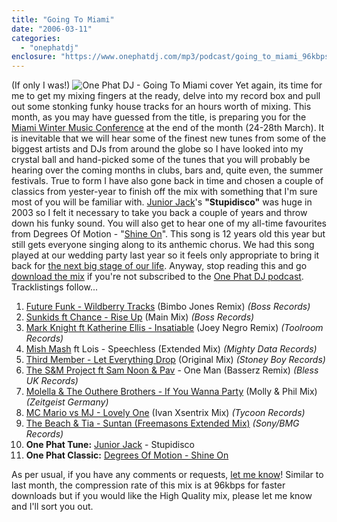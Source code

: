 ```yaml
---
title: "Going To Miami"
date: "2006-03-11"
categories: 
  - "onephatdj"
enclosure: "https://www.onephatdj.com/mp3/podcast/going_to_miami_96kbps.mp3 49504256 audio/mpeg "
---
```


(If only I was!) ![One Phat DJ - Going To Miami cover](images/going_to_miami_cover_300px.jpg) Yet again, its time for me to get my mixing fingers at the ready, delve into my record box and pull out some stonking funky house tracks for an hours worth of mixing. This month, as you may have guessed from the title, is preparing you for the [Miami Winter Music Conference](https://www.wintermusicconference.com/) at the end of the month (24-28th March). It is inevitable that we will hear some of the finest new tunes from some of the biggest artists and DJs from around the globe so I have looked into my crystal ball and hand-picked some of the tunes that you will probably be hearing over the coming months in clubs, bars and, quite even, the summer festivals. True to form I have also gone back in time and chosen a couple of classics from yester-year to finish off the mix with something that I'm sure most of you will be familiar with. [Junior Jack](https://www.juniorjack.biz/)'s **"Stupidisco"** was huge in 2003 so I felt it necessary to take you back a couple of years and throw down his funky sound. You will also get to hear one of my all-time favourites from Degrees Of Motion - "[Shine On](https://www.discogs.com/release/154617)". This song is 12 years old this year but still gets everyone singing along to its anthemic chorus. We had this song played at our wedding party last year so it feels only appropriate to bring it back for [the next big stage of our life](/?p=103). Anyway, stop reading this and go [download the mix](https://www.funkyhousetunes.com/mp3/onephatdj/going_to_miami_96kbps.mp3) if you're not subscribed to the [One Phat DJ podcast](/podcasts/onephatdj.xml). Tracklistings follow...

1. [Future Funk - Wildberry Tracks](https://www.3beatdigital.com/d/future+funk/wildberry+tracks/club+mix/boss/57154) (Bimbo Jones Remix) _(Boss Records)_
2. [Sunkids ft Chance - Rise Up](https://www.3beatdigital.com/d/sunkids+feat+chance/rise+up/main-mix/boss/57291) (Main Mix) _(Boss Records)_
3. [Mark Knight ft Katherine Ellis - Insatiable](https://www.3beatdigital.com/d/mark+knight+feat+katherine+ellis/insatiable/joey+negro+remix/toolroom+records/57258) (Joey Negro Remix) _(Toolroom Records)_
4. [Mish Mash](https://www.mishmashmusic.co.uk/) ft Lois - Speechless (Extended Mix) _(Mighty Data Records)_
5. [Third Member - Let Everything Drop](https://www.3beatdigital.com/d/third+member/let+everything+drop/original+mix/stoney+boy/56344) (Original Mix) _(Stoney Boy Records)_
6. [The S&M Project ft Sam Noon & Pav](https://www.trustthedownload.com/more_info.cfm?id=3954) - One Man (Basserz Remix) _(Bless UK Records)_
7. [Molella & The Outhere Brothers - If You Wanna Party](https://www.juno.co.uk/products/207176-01.htm) (Molly & Phil Mix) _(Zeitgeist Germany)_
8. [MC Mario vs MJ - Lovely One](https://www.tycoonrecords.com/catalog.php) (Ivan Xsentrix Mix) _(Tycoon Records)_
9. [The Beach & Tia - Suntan (Freemasons Extended Mix)](https://www.baserecords.com/products/The+Beach/20679.html) _(Sony/BMG Records)_
10. **One Phat Tune:** [Junior Jack](https://www.juniorjack.biz) - Stupidisco
11. **One Phat Classic:** [Degrees Of Motion - Shine On](https://www.discogs.com/release/154617)

As per usual, if you have any comments or requests, [let me know](https://www.simonjobling.com/?p=114#comments)! Similar to last month, the compression rate of this mix is at 96kbps for faster downloads but if you would like the High Quality mix, please let me know and I'll sort you out.
